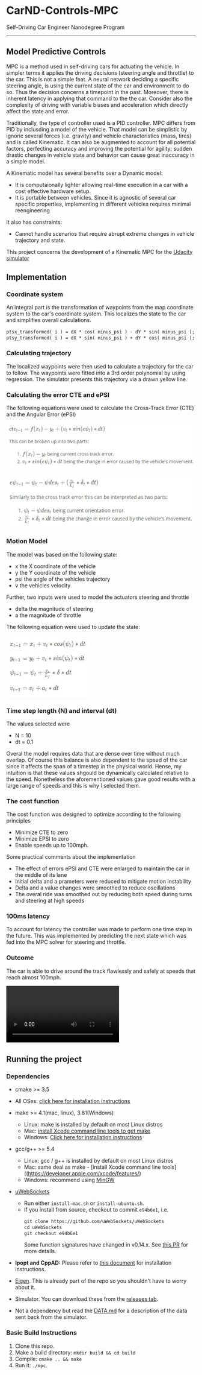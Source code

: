 # CarND-Controls-MPC
Self-Driving Car Engineer Nanodegree Program

---

## Model Predictive Controls

MPC is a method used in self-driving cars for actuating the vehicle. In simpler terms it applies the driving decisions (steering angle and throttle) to the car. This is not a simple feat. A neural network deciding a specific steering angle, is using the current state of the car and environment to do so. Thus the decision concerns a timepoint in the past. Moreover, there is inherent latency in applying that command to the the car. Consider also the complexity of driving with variable biases and acceleration which directly affect the state and error.

Traditionally, the type of controller used is a PID controller. MPC differs from PID by inclusding a model of the vehicle. That model can be simplistic by ignoric several forces (i.e. gravity) and vehicle characteristics (mass, tires) and is called Kinematic. It can also be augmented to account for all potential factors, perfecting accuracy and improving the potential for agility; sudden drastic changes in vehicle state and behavior can cause great inaccuracy in a simple model.

A Kinematic model has several benefits over a Dynamic model:
* It is computaionally lighter allowing real-time execution in a car with a cost effective hardware setup.
* It is portable between vehicles. Since it is agnostic of several car specific properties, implementing in different vehicles requires minimal reengineering 

It also has constraints:
* Cannot handle scenarios that require abrupt extreme changes in vehicle trajectory and state.

This project concerns the development of a Kinematic MPC for the [Udacity simulator](https://github.com/udacity/self-driving-car-sim/releases)

## Implementation

### Coordinate system

An integral part is the transformation of waypoints from the map coordinate system to the car's coordinate system. This localizes the state to the car and simplifies overall calculations.

```
ptsx_transformed( i ) = dX * cos( minus_psi ) - dY * sin( minus_psi );
ptsy_transformed( i ) = dX * sin( minus_psi ) + dY * cos( minus_psi );
```

### Calculating trajectory

The localized waypoints were then used to calculate a trajectory for the car to follow. The waypoints were fitted into a 3rd order polynomial by using regression. The simulator presents this trajectory via a drawn yellow line.


### Calculating the error CTE and ePSI


The following equations were used to calculate the Cross-Track Error (CTE) and the Angular Error (ePSI)

![CTE](images/cte.png)

![ePSI](images/epsi.png)


### Motion Model

The model was based on the following state:

* x the X coordinate of the vehicle
* y the Y coordinate of the vehicle
* psi the angle of the vehicles trajectory
* v the vehicles velocity

Further, two inputs were used to model the actuators steering and throttle

* delta the magnitude of steering
* a the magnitude of throttle

The following equation were used to update the state:

![Kinematic State update](images/update.png)


### Time step length (N) and interval (dt)

The values selected were

* N = 10
* dt = 0.1

Overal the model requires data that are dense over time without much overlap. Of course this balance is also dependent to the speed of the car since it affects the span of a timestep in the physical world. Hense, my intuition is that these values shgould be dynamically calculated relative to the speed. Nonetheless the aforementioned values gave good results with a large range of speeds and this is why I selected them.

### The cost function

The cost function was designed to optimize according to the following principles
    
* Minimize CTE to zero
* Minimize EPSI to zero
* Enable speeds up to 100mph.

Some practical comments about the implementation

* The effect of errors ePSI and CTE were enlarged to maintain the car in the middle of its lane
* Initial delta and a prameters were reduced to mitigate motion instability
* Delta and a value changes were smoothed to reduce oscillations
* The overal ride was smoothed out by reducing both speed during turns and steering at high speeds


### 100ms latency

To account for latency the controller was made to perform one time step in the future. This was implemented by predicting the next state which was fed into the MPC solver for steering and throttle.


### Outcome

The car is able to drive around the track flawlessly and safely at speeds that reach almost 100mph.

![Demo video](vid.mp4)



## Running the project

### Dependencies

* cmake >= 3.5
 * All OSes: [click here for installation instructions](https://cmake.org/install/)
* make >= 4.1(mac, linux), 3.81(Windows)
  * Linux: make is installed by default on most Linux distros
  * Mac: [install Xcode command line tools to get make](https://developer.apple.com/xcode/features/)
  * Windows: [Click here for installation instructions](http://gnuwin32.sourceforge.net/packages/make.htm)
* gcc/g++ >= 5.4
  * Linux: gcc / g++ is installed by default on most Linux distros
  * Mac: same deal as make - [install Xcode command line tools]((https://developer.apple.com/xcode/features/)
  * Windows: recommend using [MinGW](http://www.mingw.org/)
* [uWebSockets](https://github.com/uWebSockets/uWebSockets)
  * Run either `install-mac.sh` or `install-ubuntu.sh`.
  * If you install from source, checkout to commit `e94b6e1`, i.e.
    ```
    git clone https://github.com/uWebSockets/uWebSockets
    cd uWebSockets
    git checkout e94b6e1
    ```
    Some function signatures have changed in v0.14.x. See [this PR](https://github.com/udacity/CarND-MPC-Project/pull/3) for more details.

* **Ipopt and CppAD:** Please refer to [this document](https://github.com/udacity/CarND-MPC-Project/blob/master/install_Ipopt_CppAD.md) for installation instructions.
* [Eigen](http://eigen.tuxfamily.org/index.php?title=Main_Page). This is already part of the repo so you shouldn't have to worry about it.
* Simulator. You can download these from the [releases tab](https://github.com/udacity/self-driving-car-sim/releases).
* Not a dependency but read the [DATA.md](./DATA.md) for a description of the data sent back from the simulator.


### Basic Build Instructions

1. Clone this repo.
2. Make a build directory: `mkdir build && cd build`
3. Compile: `cmake .. && make`
4. Run it: `./mpc`.

